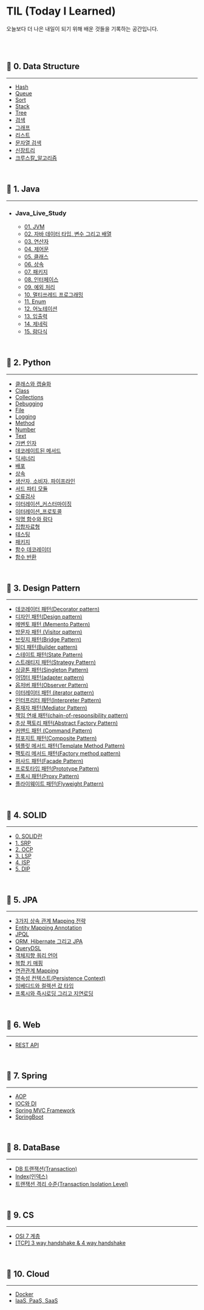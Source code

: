 # TIL (Today I Learned)

오늘보다 더 나은 내일이 되기 위해 배운 것들을 기록하는 공간입니다.

<br/>

<br/>

## 📌  0. Data Structure

---
- [Hash](./0.%20Data%20Structure/Hash.md)
- [Queue](./0.%20Data%20Structure/Queue.md)
- [Sort](./0.%20Data%20Structure/Sort.md)
- [Stack](./0.%20Data%20Structure/Stack.md)
- [Tree](./0.%20Data%20Structure/Tree.md)
- [검색](./0.%20Data%20Structure/검색.md)
- [그래프](./0.%20Data%20Structure/그래프.md)
- [리스트](./0.%20Data%20Structure/리스트.md)
- [문자열 검색](./0.%20Data%20Structure/문자열%20검색.md)
- [신장트리](./0.%20Data%20Structure/신장트리.md)
- [크루스칼_알고리즘](./0.%20Data%20Structure/크루스칼_알고리즘.md)

<br/>

## 📌  1. Java

---
- ### Java_Live_Study
  - [01. JVM](./1.%20Java/Java_Live_Study/01.%20JVM.md)
  - [02. 자바 데이터 타입, 변수 그리고 배열](./1.%20Java/Java_Live_Study/02.%20자바%20데이터%20타입,%20변수%20그리고%20배열.md)
  - [03. 연산자](./1.%20Java/Java_Live_Study/03.%20연산자.md)
  - [04. 제어문](./1.%20Java/Java_Live_Study/04.%20제어문.md)
  - [05. 클래스](./1.%20Java/Java_Live_Study/05.%20클래스.md)
  - [06. 상속](./1.%20Java/Java_Live_Study/06.%20상속.md)
  - [07. 패키지](./1.%20Java/Java_Live_Study/07.%20패키지.md)
  - [08. 인터페이스](./1.%20Java/Java_Live_Study/08.%20인터페이스.md)
  - [09. 예외 처리](./1.%20Java/Java_Live_Study/09.%20예외%20처리.md)
  - [10. 멀티쓰레드 프로그래밍](./1.%20Java/Java_Live_Study/10.%20멀티쓰레드%20프로그래밍.md)
  - [11. Enum](./1.%20Java/Java_Live_Study/11.%20Enum.md)
  - [12. 어노테이션](./1.%20Java/Java_Live_Study/12.%20어노테이션.md)
  - [13. 입출력](./1.%20Java/Java_Live_Study/13.%20입출력.md)
  - [14. 제네릭](./1.%20Java/Java_Live_Study/14.%20제네릭.md)
  - [15. 람다식](./1.%20Java/Java_Live_Study/15.%20람다식.md)

<br/>

## 📌  2. Python

---
- [ 클래스와 캡슐화](./2.%20Python/%20클래스와%20캡슐화.md)
- [Class](./2.%20Python/Class.md)
- [Collections](./2.%20Python/Collections.md)
- [Debugging](./2.%20Python/Debugging.md)
- [File](./2.%20Python/File.md)
- [Logging](./2.%20Python/Logging.md)
- [Method](./2.%20Python/Method.md)
- [Number](./2.%20Python/Number.md)
- [Text](./2.%20Python/Text.md)
- [가변 인자](./2.%20Python/가변%20인자.md)
- [데코레이트된 메서드](./2.%20Python/데코레이트된%20메서드.md)
- [딕셔너리](./2.%20Python/딕셔너리.md)
- [배포](./2.%20Python/배포.md)
- [상속](./2.%20Python/상속.md)
- [생산자, 소비자, 파이프라인](./2.%20Python/생산자,%20소비자,%20파이프라인.md)
- [서드 파티 모듈](./2.%20Python/서드%20파티%20모듈.md)
- [오류검사](./2.%20Python/오류검사.md)
- [이터레이션_커스터마이징](./2.%20Python/이터레이션_커스터마이징.md)
- [이터레이션_프로토콜](./2.%20Python/이터레이션_프로토콜.md)
- [익명 함수와 람다](./2.%20Python/익명%20함수와%20람다.md)
- [집합자료형](./2.%20Python/집합자료형.md)
- [테스팅](./2.%20Python/테스팅.md)
- [패키지](./2.%20Python/패키지.md)
- [함수 데코레이터](./2.%20Python/함수%20데코레이터.md)
- [함수 반환](./2.%20Python/함수%20반환.md)

<br/>

## 📌  3. Design Pattern

---
- [데코레이터 패턴(Decorator pattern)](./3.%20Design%20Pattern/데코레이터%20패턴(Decorator%20pattern).md)
- [디자인 패턴(Design pattern)](./3.%20Design%20Pattern/디자인%20패턴(Design%20pattern).md)
- [메멘토 패턴 (Memento Pattern)](./3.%20Design%20Pattern/메멘토%20패턴%20(Memento%20Pattern).md)
- [방문자 패턴 (Visitor pattern)](./3.%20Design%20Pattern/방문자%20패턴%20(Visitor%20pattern).md)
- [브릿지 패턴(Bridge Pattern)](./3.%20Design%20Pattern/브릿지%20패턴(Bridge%20Pattern).md)
- [빌더 패턴(Builder pattern)](./3.%20Design%20Pattern/빌더%20패턴(Builder%20pattern).md)
- [스테이트 패턴(State Pattern)](./3.%20Design%20Pattern/스테이트%20패턴(State%20Pattern).md)
- [스트래티지 패턴(Strategy Pattern)](./3.%20Design%20Pattern/스트래티지%20패턴(Strategy%20Pattern).md)
- [싱글톤 패턴(Singleton Pattern)](./3.%20Design%20Pattern/싱글톤%20패턴(Singleton%20Pattern).md)
- [어댑터 패턴(adapter pattern)](./3.%20Design%20Pattern/어댑터%20패턴(adapter%20pattern).md)
- [옵저버 패턴(Observer Pattern)](./3.%20Design%20Pattern/옵저버%20패턴(Observer%20Pattern).md)
- [이터레이터 패턴 (iterator pattern)](./3.%20Design%20Pattern/이터레이터%20패턴%20(iterator%20pattern).md)
- [인터프리터 패턴(Interpreter Pattern)](./3.%20Design%20Pattern/인터프리터%20패턴(Interpreter%20Pattern).md)
- [중재자 패턴(Mediator Pattern)](./3.%20Design%20Pattern/중재자%20패턴(Mediator%20Pattern).md)
- [책임 연쇄 패턴(chain-of-responsibility pattern)](./3.%20Design%20Pattern/책임%20연쇄%20패턴(chain-of-responsibility%20pattern).md)
- [추상 팩토리 패턴(Abstract Factory Pattern)](./3.%20Design%20Pattern/추상%20팩토리%20패턴(Abstract%20Factory%20Pattern).md)
- [커맨드 패턴 (Command Pattern)](./3.%20Design%20Pattern/커맨드%20패턴%20(Command%20Pattern).md)
- [컴포지트 패턴(Composite Pattern)](./3.%20Design%20Pattern/컴포지트%20패턴(Composite%20Pattern).md)
- [템플릿 메서드 패턴(Template Method Pattern)](./3.%20Design%20Pattern/템플릿%20메서드%20패턴(Template%20Method%20Pattern).md)
- [팩토리 메서드 패턴(Factory method pattern)](./3.%20Design%20Pattern/팩토리%20메서드%20패턴(Factory%20method%20pattern).md)
- [퍼사드 패턴(Facade Pattern)](./3.%20Design%20Pattern/퍼사드%20패턴(Facade%20Pattern).md)
- [프로토타입 패턴(Prototype Pattern)](./3.%20Design%20Pattern/프로토타입%20패턴(Prototype%20Pattern).md)
- [프록시 패턴(Proxy Pattern)](./3.%20Design%20Pattern/프록시%20패턴(Proxy%20Pattern).md)
- [플라이웨이트 패턴(Flyweight Pattern)](./3.%20Design%20Pattern/플라이웨이트%20패턴(Flyweight%20Pattern).md)

<br/>

## 📌  4. SOLID

---
- [0. SOLID란](./4.%20SOLID/0.%20SOLID란.md)
- [1. SRP](./4.%20SOLID/1.%20SRP.md)
- [2. OCP](./4.%20SOLID/2.%20OCP.md)
- [3. LSP](./4.%20SOLID/3.%20LSP.md)
- [4. ISP](./4.%20SOLID/4.%20ISP.md)
- [5. DIP](./4.%20SOLID/5.%20DIP.md)

<br/>

## 📌  5. JPA

---
- [3가지 상속 관계 Mapping 전략](./5.%20JPA/3가지%20상속%20관계%20Mapping%20전략.md)
- [Entity Mapping Annotation](./5.%20JPA/Entity%20Mapping%20Annotation.md)
- [JPQL](./5.%20JPA/JPQL.md)
- [ORM, Hibernate 그리고 JPA](./5.%20JPA/ORM,%20Hibernate%20그리고%20JPA.md)
- [QueryDSL](./5.%20JPA/QueryDSL.md)
- [객체지향 쿼리 언어](./5.%20JPA/객체지향%20쿼리%20언어.md)
- [복합 키 매핑](./5.%20JPA/복합%20키%20매핑.md)
- [연관관계 Mapping](./5.%20JPA/연관관계%20Mapping.md)
- [영속성 컨텍스트(Persistence Context)](./5.%20JPA/영속성%20컨텍스트(Persistence%20Context).md)
- [임베디드와 컬렉션 값 타입](./5.%20JPA/임베디드와%20컬렉션%20값%20타입.md)
- [프록시와 즉시로딩 그리고 지연로딩](./5.%20JPA/프록시와%20즉시로딩%20그리고%20지연로딩.md)

<br/>

## 📌  6. Web

---
- [REST API](./6.%20Web/REST%20API.md)

<br/>

## 📌  7. Spring

---
- [AOP](./7.%20Spring/AOP.md)
- [IOC와 DI](./7.%20Spring/IOC와%20DI.md)
- [Spring MVC Framework](./7.%20Spring/Spring%20MVC%20Framework.md)
- [SpringBoot](./7.%20Spring/SpringBoot.md)

<br/>

## 📌  8. DataBase

---
- [DB 트랜잭션(Transaction)](./8.%20DataBase/DB%20트랜잭션(Transaction).md)
- [Index(인덱스)](./8.%20DataBase/Index(인덱스).md)
- [트랜잭션 격리 수준(Transaction Isolation Level) ](./8.%20DataBase/트랜잭션%20격리%20수준(Transaction%20Isolation%20Level)%20.md)

<br/>

## 📌  9. CS

---
- [OSI 7 계층](./9.%20CS/OSI%207%20계층.md)
- [[TCP] 3 way handshake & 4 way handshake](./9.%20CS/[TCP]%203%20way%20handshake%20&%204%20way%20handshake.md)

<br/>

## 📌  10. Cloud

---
- [Docker](./10.%20Cloud/Docker.md)
- [IaaS, PaaS, SaaS](./10.%20Cloud/IaaS,%20PaaS,%20SaaS.md)
